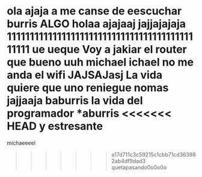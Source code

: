 
ola
ajaja
a me canse de eescuchar
burris
ALGO
holaa
ajajaaj
jajjajajaja
1111111111111111111111111111111111111111111111
ue
ueque
Voy a jakiar el router
que
bueno
uuh
michael
ichael
no me anda el wifi
JAJSAJasj
La vida quiere que uno reniegue nomas
jajjaaja
baburris la vida del programador
*aburris
<<<<<<< HEAD
y estresante
=======
michaeeeel
>>>>>>> a17d711c3c59215c1cbb71cd363982ab4df9dad3
quetapasando0o0o0o
